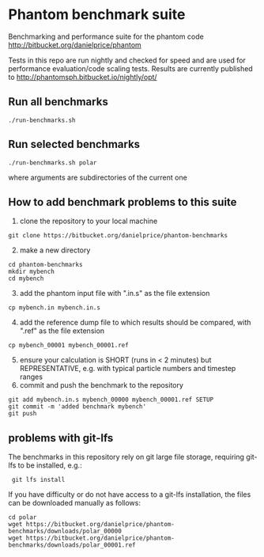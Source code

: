 # Phantom benchmark suite
Benchmarking and performance suite for the phantom code http://bitbucket.org/danielprice/phantom
 
 Tests in this repo are run nightly and checked for speed and are used for performance evaluation/code scaling tests. Results are currently published to http://phantomsph.bitbucket.io/nightly/opt/

## Run all benchmarks
```
./run-benchmarks.sh
```

## Run selected benchmarks
```
./run-benchmarks.sh polar
```
where arguments are subdirectories of the current one

## How to add benchmark problems to this suite

1. clone the repository to your local machine
```
git clone https://bitbucket.org/danielprice/phantom-benchmarks
```
2. make a new directory
```
cd phantom-benchmarks
mkdir mybench
cd mybench
```
3. add the phantom input file with ".in.s" as the file extension
```
cp mybench.in mybench.in.s
```
4. add the reference dump file to which results should be compared, with ".ref" as the file extension
```
cp mybench_00001 mybench_00001.ref
```
5. ensure your calculation is SHORT (runs in < 2 minutes) but REPRESENTATIVE, e.g. with typical particle numbers and timestep ranges
6. commit and push the benchmark to the repository
```
git add mybench.in.s mybench_00000 mybench_00001.ref SETUP
git commit -m 'added benchmark mybench'
git push
```

## problems with git-lfs

 The benchmarks in this repository rely on git large file storage, requiring git-lfs to be installed, e.g.:
```
 git lfs install
```
If you have difficulty or do not have access to a git-lfs installation, the files can be downloaded manually as follows:
```
cd polar
wget https://bitbucket.org/danielprice/phantom-benchmarks/downloads/polar_00000
wget https://bitbucket.org/danielprice/phantom-benchmarks/downloads/polar_00001.ref
```
